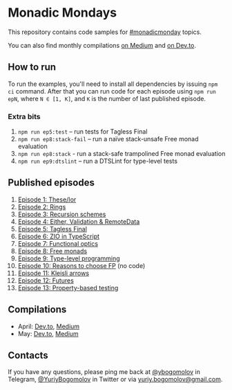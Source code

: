 # Monadic Mondays

This repository contains code samples for [#monadicmonday](https://twitter.com/hashtag/monadicmonday) topics.

You can also find monthly compilations [on Medium](https://medium.com/tag/monadicmonday/archive) and [on Dev.to](https://dev.to/t/monadicmonday).

## How to run

To run the examples, you'll need to install all dependencies by issuing `npm ci` command. After that you can run code for each episode using `npm run epN`, where `N ∈ [1, K]`, and `K` is the number of last published episode.

### Extra bits

1. `npm run ep5:test` – run tests for Tagless Final
2. `npm run ep8:stack-fail` – run a naïve stack-unsafe Free monad evaluation
3. `npm run ep8:stack` - run a stack-safe trampolined Free monad evaluation
4. `npm run ep9:dtslint` – run a DTSLint for type-level tests

## Published episodes

1. [Episode 1: These/Ior](https://twitter.com/YuriyBogomolov/status/1112712151062458370)
2. [Episode 2: Rings](https://twitter.com/YuriyBogomolov/status/1115202088080953346)
3. [Episode 3: Recursion schemes](https://twitter.com/YuriyBogomolov/status/1117723946005213185)
4. [Episode 4: Either, Validation & RemoteData](https://twitter.com/YuriyBogomolov/status/1120345997509648386)
5. [Episode 5: Tagless Final](https://twitter.com/YuriyBogomolov/status/1122892243596140545)
6. [Episode 6: ZIO in TypeScript](https://twitter.com/YuriyBogomolov/status/1125403292530507776)
7. [Episode 7: Functional optics](https://twitter.com/YuriyBogomolov/status/1127887720431390721)
8. [Episode 8: Free monads](https://twitter.com/YuriyBogomolov/status/1130415558556565504)
9. [Episode 9: Type-level programming](https://twitter.com/YuriyBogomolov/status/1132965709275963393)
10. [Episode 10: Reasons to choose FP](https://twitter.com/YuriyBogomolov/status/1135540508590268418) (no code)
11. [Episode 11: Kleisli arrows](https://twitter.com/YuriyBogomolov/status/1140569042299867136)
12. [Episode 12: Futures](https://twitter.com/YuriyBogomolov/status/1145705040327467011)
13. [Episode 13: Property-based testing]()

## Compilations

- April: [Dev.to](https://dev.to/ybogomolov/monadicmonday-compilation-april-pjo), [Medium](https://link.medium.com/GYuOlzTzfW)
- May: [Dev.to](https://dev.to/ybogomolov/monadicmonday-compilation-may-5d3c), [Medium](https://medium.com/@yuriybogomolov/monadicmonday-compilation-may-57d27f771a3a)

## Contacts

If you have any questions, please ping me back at [@ybogomolov](https://t.me/ybogomolov) in Telegram, [@YuriyBogomolov](https://twitter.com/YuriyBogomolov) in Twitter or via [yuriy.bogomolov@gmail.com](mailto:yuriy.bogomolov@gmail.com?subject=Monadic%20Monday%20feedback).
